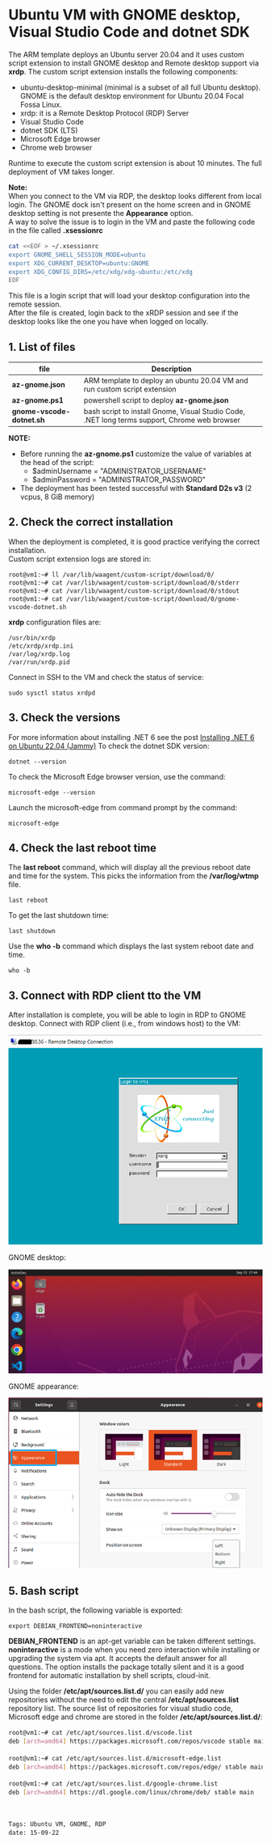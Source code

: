 <properties
pageTitle= 'Ubuntu VM with GNOME desktop'
description= "Ubuntu VM with Gnome desktop installed through customer script extension"
services="Ubuntu VM with GNOME desktop"
documentationCenter="https://github.com/fabferri/"
authors="fabferri"
editor=""/>

<tags
   ms.service="configuration-Example-Azure"
   ms.devlang="ARM template"
   ms.topic="article"
   ms.tgt_pltfrm="Azure"
   ms.workload="Ubuntu VM with GNOME desktop"
   ms.date="15/09/2022"
   ms.author="fabferri" />

# Ubuntu VM with GNOME desktop, Visual Studio Code and dotnet SDK
The ARM template deploys an Ubuntu server 20.04 and it uses custom script extension to install GNOME desktop and Remote desktop support via **xrdp**. 
The custom script extension installs the following components:
- ubuntu-desktop-minimal (minimal is a subset of all full Ubuntu desktop). GNOME is the default desktop environment for Ubuntu 20.04 Focal Fossa Linux.
- xrdp: it is a Remote Desktop Protocol (RDP) Server
- Visual Studio Code
- dotnet SDK (LTS)
- Microsoft Edge browser
- Chrome web browser

Runtime to execute the custom script extension is about 10 minutes. The full deployment of VM takes longer.

**Note:**<br>
When you connect to the VM via RDP, the desktop looks different from local login. The GNOME dock isn't present on the home screen and in GNOME desktop setting is not presente the **Appearance** option. <br>
A way to solve the issue is to login in the VM and paste the following code in the file called **.xsessionrc** <br>
```bash
cat <<EOF > ~/.xsessionrc
export GNOME_SHELL_SESSION_MODE=ubuntu
export XDG_CURRENT_DESKTOP=ubuntu:GNOME
export XDG_CONFIG_DIRS=/etc/xdg/xdg-ubuntu:/etc/xdg
EOF
```
This file is a login script that will load your desktop configuration into the remote session. <br> 
After the file is created, login back to the xRDP session and see if the desktop looks like the one you have when logged on locally.

## <a name="List of files"></a>1. List of files 
| file                       | Description                                                               | 
| -------------------------- |-------------------------------------------------------------------------- | 
| **az-gnome.json**          | ARM template to deploy an ubuntu 20.04 VM and run custom script extension |
| **az-gnome.ps1**           | powershell script to deploy **az-gnome.json**                             |
| **gnome-vscode-dotnet.sh** | bash script to install Gnome, Visual Studio Code, .NET long terms support, Chrome web browser |

**NOTE:** <br>
- Before running the **az-gnome.ps1** customize the value of variables at the head of the script:
   - $adminUsername = "ADMINISTRATOR_USERNAME" 
   - $adminPassword = "ADMINISTRATOR_PASSWORD"
- The deployment has been tested successful with **Standard D2s v3** (2 vcpus, 8 GiB memory)


## <a name="custom script extension"></a>2. Check the correct installation
When the deployment is completed, it is good practice verifying the correct installation. <br>
Custom script extension logs are stored in:
```
root@vm1:~# ll /var/lib/waagent/custom-script/download/0/
root@vm1:~# cat /var/lib/waagent/custom-script/download/0/stderr
root@vm1:~# cat /var/lib/waagent/custom-script/download/0/stdout
root@vm1:~# cat /var/lib/waagent/custom-script/download/0/gnome-vscode-dotnet.sh
```

**xrdp** configuration files are:
```console
/usr/bin/xrdp
/etc/xrdp/xrdp.ini
/var/log/xrdp.log
/var/run/xrdp.pid
```
Connect in SSH to the VM and check the status of service:
```console
sudo sysctl status xrdpd
```

## <a name="check the version dotnet"></a>3. Check the versions
For more information about installing .NET 6 see the post [Installing .NET 6 on Ubuntu 22.04 (Jammy)](https://github.com/dotnet/core/issues/7699)
To check the dotnet SDK version:
```console
dotnet --version
```

To check the Microsoft Edge browser version, use the command: 
```
microsoft-edge --version
```
Launch the microsoft-edge from command prompt by the command:
```console
microsoft-edge
```

## <a name="Check the last reboot time"></a>4. Check the last reboot time
The **last reboot** command, which will display all the previous reboot date and time for the system. This picks the information from the **/var/log/wtmp** file.
```console
last reboot
```
To get the last shutdown time: 
```console
last shutdown
```

Use the **who -b** command which displays the last system reboot date and time.
```console
who -b
```

## <a name="Check the last reboot time"></a>3. Connect with RDP client tto the VM
After installation is complete, you will be able to login in RDP to GNOME desktop.
Connect with RDP client (i.e., from windows host) to the VM:

[![1]][1]

GNOME desktop:
 
[![2]][2]

GNOME appearance:

[![3]][3]

## <a name="Bash script"></a>5. Bash script
In the bash script, the following variable is exported: 
```console
export DEBIAN_FRONTEND=noninteractive
```

**DEBIAN_FRONTEND** is an apt-get variable can be taken different settings.  **noninteractive** is a mode when you need zero interaction while installing or upgrading the system via apt. It accepts the default answer for all questions. The option installs the package totally silent and it is a good frontend for automatic installation by shell scripts, cloud-init.


Using the folder **/etc/apt/sources.list.d/** you can easily add new repositories without the need to edit the central **/etc/apt/sources.list** repository list. The source list of repositories for visual studio code, Microsoft edge and chrome are stored in the folder **/etc/apt/sources.list.d/**:
```bash
root@vm1:~# cat /etc/apt/sources.list.d/vscode.list 
deb [arch=amd64] https://packages.microsoft.com/repos/vscode stable main

root@vm1:~# cat /etc/apt/sources.list.d/microsoft-edge.list 
deb [arch=amd64] https://packages.microsoft.com/repos/edge/ stable main

root@vm1:~# cat /etc/apt/sources.list.d/google-chrome.list 
deb [arch=amd64] https://dl.google.com/linux/chrome/deb/ stable main
```


<br>

`Tags: Ubuntu VM, GNOME, RDP` <br>
`date: 15-09-22`

<!--Image References-->

[1]: ./media/remote-desktop1.png "connect in RDP to the VM"
[2]: ./media/gnome.png "GNOME desktop"
[3]: ./media/appearance.png "GNOME appearance"

<!--Link References-->
